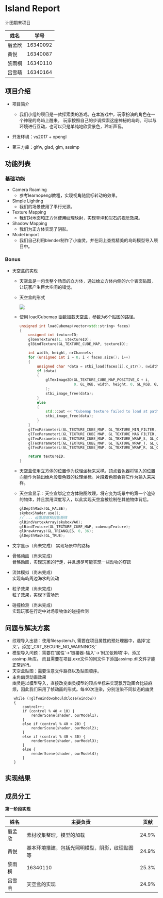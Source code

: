 # Island Report
计图期末项目

| 姓名 | 学号 |
| ------ | ------ |
| 翦孟欣  | 16340092 |
| 黄悦    |  16340087 |
| 黎雨桐  |  16340110 |
| 吕雪萌   |  16340164 |
## 项目介绍
- 项目简介
	- 我们小组的项目是一款探索类的游戏。在本游戏中，玩家扮演的角色在一个神秘的岛屿上醒来。 玩家按照自己的步调探索这座神秘的岛屿。可以与环境进行互动，也可以只是单纯地欣赏景色，聆听声音。

- 开发环境：vs2017 + opengl
- 第三方库：glfw, glad, glm, assimp

## 功能列表

### 基础功能

- Camera Roaming
  - 参考learnopengl教程，实现视角随鼠标转动的效果。
- Simple Lighting
  - 我们的场景使用了平行光源。
- Texture Mapping
  - 我们对地面和正方体使用纹理映射，实现草坪和岩石的视觉效果。
- Shadow Mapping
  - 我们为正方体实现了阴影。
- Model import
  - 我们自己利用blender制作了小幽灵，并在网上查找精美的岛屿模型导入项目中。

### Bonus

- 天空盒的实现

  - 天空盒是一包含整个场景的立方体，通过给立方体内侧的六个表面贴图，让玩家产生巨大空间的错觉。

  - 天空盒的形式

    ![](https://learnopengl-cn.github.io/img/04/06/cubemaps_skybox.png)

  - 使用 loadCubemap 函数加载天空盒，参数为6个贴图的路径。

    ```c++
    unsigned int loadCubemap(vector<std::string> faces)
    {
        unsigned int textureID;
        glGenTextures(1, &textureID);
        glBindTexture(GL_TEXTURE_CUBE_MAP, textureID);
    
        int width, height, nrChannels;
        for (unsigned int i = 0; i < faces.size(); i++)
        {
            unsigned char *data = stbi_load(faces[i].c_str(), &width, &height, &nrChannels, 0);
            if (data)
            {
                glTexImage2D(GL_TEXTURE_CUBE_MAP_POSITIVE_X + i, 
                             0, GL_RGB, width, height, 0, GL_RGB, GL_UNSIGNED_BYTE, data
                );
                stbi_image_free(data);
            }
            else
            {
                std::cout << "Cubemap texture failed to load at path: " << faces[i] << std::endl;
                stbi_image_free(data);
            }
        }
        glTexParameteri(GL_TEXTURE_CUBE_MAP, GL_TEXTURE_MIN_FILTER, GL_LINEAR);
        glTexParameteri(GL_TEXTURE_CUBE_MAP, GL_TEXTURE_MAG_FILTER, GL_LINEAR);
        glTexParameteri(GL_TEXTURE_CUBE_MAP, GL_TEXTURE_WRAP_S, GL_CLAMP_TO_EDGE);
        glTexParameteri(GL_TEXTURE_CUBE_MAP, GL_TEXTURE_WRAP_T, GL_CLAMP_TO_EDGE);
        glTexParameteri(GL_TEXTURE_CUBE_MAP, GL_TEXTURE_WRAP_R, GL_CLAMP_TO_EDGE);
    
        return textureID;
    }
    ```

  - 天空盒使用立方体的位置作为纹理坐标来采样。顶点着色器将输入的位置向量作为输出给片段着色器的纹理坐标。片段着色器会将它作为输入来采样。

  - 天空盒显示：天空盒绑定立方体贴图纹理，将它变为场景中的第一个渲染的物体，并且禁用深度写入，以此实现天空盒被绘制在其他物体背后。

    ```c++
    glDepthMask(GL_FALSE);
    skyboxShader.use();
    // ... 设置观察和投影矩阵
    glBindVertexArray(skyboxVAO);
    glBindTexture(GL_TEXTURE_CUBE_MAP, cubemapTexture);
    glDrawArrays(GL_TRIANGLES, 0, 36);
    glDepthMask(GL_TRUE);
    ```

- 文字显示（尚未完成）
实现场景中的路标

- 骨骼动画（尚未完成）  
骨骼动画，实现玩家的行走，并且想尽可能实现一些动物的穿跃

- 流体模拟（尚未完成）  
实现岛屿周边海水的流动

- 粒子效果（尚未完成）  
粒子效果，实现下雪场景 

- 碰撞检测（尚未完成）  
实现玩家在行走中对场景物体的碰撞检测

## 问题与解决方案

- 纹理导入出错：使用filesystem.h, 需要在项目属性的预处理器中，选择‘定义’，添加'_CRT_SECURE_NO_WARNINGS;'
- 模型导入问题：需要在'属性'->'链接器-输入'->'附加依赖项'中，添加assimp.lib库。 而且需要在项目.exe文件的同文件下添加assimp.dll文件才能正常运行。
- 天空盒贴图：需要注意文件路径以及贴图顺序。
- 主角幽灵动画效果  
幽灵是以模型导入，直接改变幽灵模型的顶点坐标来实现飘浮动画会比较麻烦，因此我们采用了帧动画的形式。每40次渲染，分别渲染不同状态的幽灵
```
    while (!glfwWindowShouldClose(window))
    {
        control++;
		if (control % 40 < 10) {
			renderScene(shader, ourModel1);
		}
		else if (control % 40 < 20) {
			renderScene(shader, ourModel2);
		}
		else if (control % 40 < 30) {
			renderScene(shader, ourModel3);
		}
		else {
			renderScene(shader, ourModel4);
		}
    }
```

## 实现结果

## 成员分工
**第一阶段实现**

| 姓名   | 主要负责                                       | 贡献  |
| ------ | ---------------------------------------------- | ----- |
| 翦孟欣 | 素材收集整理，模型的加载                       | 24.9% |
| 黄悦   | 基本环境搭建，包括光照明模型，阴影，纹理贴图等 | 24.9% |
| 黎雨桐 | 16340110                                       | 25.3% |
| 吕雪萌 | 天空盒的实现                                   | 24.9% |

